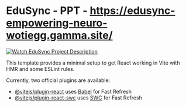 # EduSync - PPT - https://edusync-empowering-neuro-wotiegg.gamma.site/
[![Watch EduSync Project Description](https://img.youtube.com/vi/72UDGyiy9Kg/0.jpg)](https://www.youtube.com/watch?v=72UDGyiy9Kg)


This template provides a minimal setup to get React working in Vite with HMR and some ESLint rules.

Currently, two official plugins are available:

- [@vitejs/plugin-react](https://github.com/vitejs/vite-plugin-react/blob/main/packages/plugin-react/README.md) uses [Babel](https://babeljs.io/) for Fast Refresh
- [@vitejs/plugin-react-swc](https://github.com/vitejs/vite-plugin-react-swc) uses [SWC](https://swc.rs/) for Fast Refresh
